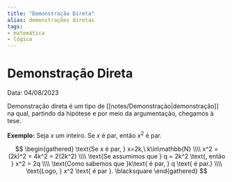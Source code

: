 ```yaml
---
title: "Demonstração Direta"
alias: demonstrações diretas
tags:
- matemática
- lógica
---
```

# Demonstração Direta

Data: 04/08/2023

Demonstração direta é um tipo de [[notes/Demonstração|demonstração]] na qual, partindo da hipótese e por meio da argumentação, chegamos à tese.

**Exemplo:** Seja $x$ um inteiro. Se $x$ é par, então $x^2$ é par.

$$
\begin{gathered}
\text{Se x é par, } x=2k,\ k\in\mathbb{N} \\\\
x^2 = (2k)^2 = 4k^2 = 2(2k^2) \\\\
\text{Se assumimos que } q = 2k^2 \text{, então } x^2 = 2q \\\\
\text{Como sabemos que }k\text{ é par, } q \text{ é par.} \\\\
\text{Logo, } x^2 \text{ é par }. \blacksquare
\end{gathered}
$$
